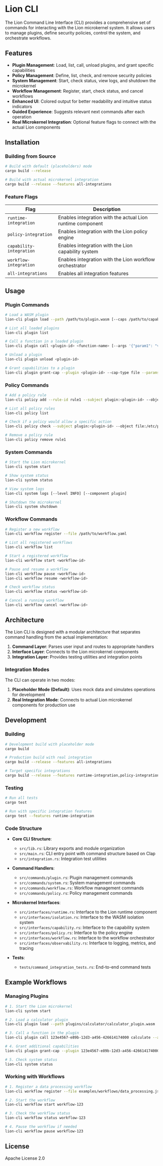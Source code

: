 # Lion CLI

The Lion Command Line Interface (CLI) provides a comprehensive set of commands
for interacting with the Lion microkernel system. It allows users to manage
plugins, define security policies, control the system, and orchestrate
workflows.

## Features

- **Plugin Management**: Load, list, call, unload plugins, and grant specific
  capabilities
- **Policy Management**: Define, list, check, and remove security policies
- **System Management**: Start, check status, view logs, and shutdown the
  microkernel
- **Workflow Management**: Register, start, check status, and cancel workflows
- **Enhanced UI**: Colored output for better readability and intuitive status
  indicators
- **Guided Experience**: Suggests relevant next commands after each operation
- **Real Microkernel Integration**: Optional feature flags to connect with the
  actual Lion components

## Installation

### Building from Source

```bash
# Build with default (placeholders) mode
cargo build --release

# Build with actual microkernel integration
cargo build --release --features all-integrations
```

### Feature Flags

| Flag                     | Description                                                |
| ------------------------ | ---------------------------------------------------------- |
| `runtime-integration`    | Enables integration with the actual Lion runtime component |
| `policy-integration`     | Enables integration with the Lion policy engine            |
| `capability-integration` | Enables integration with the Lion capability system        |
| `workflow-integration`   | Enables integration with the Lion workflow orchestrator    |
| `all-integrations`       | Enables all integration features                           |

## Usage

### Plugin Commands

```bash
# Load a WASM plugin
lion-cli plugin load --path /path/to/plugin.wasm [--caps /path/to/capabilities.json]

# List all loaded plugins
lion-cli plugin list

# Call a function in a loaded plugin
lion-cli plugin call <plugin-id> <function-name> [--args '{"param1": "value1"}']

# Unload a plugin
lion-cli plugin unload <plugin-id>

# Grant capabilities to a plugin
lion-cli plugin grant-cap --plugin <plugin-id> --cap-type file --params '{"path": "/tmp/*", "read": true}'
```

### Policy Commands

```bash
# Add a policy rule
lion-cli policy add --rule-id rule1 --subject plugin:<plugin-id> --object file:/etc --action deny

# List all policy rules
lion-cli policy list

# Check if a policy would allow a specific action
lion-cli policy check --subject plugin:<plugin-id> --object file:/etc/passwd --action read

# Remove a policy rule
lion-cli policy remove rule1
```

### System Commands

```bash
# Start the Lion microkernel
lion-cli system start

# Show system status
lion-cli system status

# View system logs
lion-cli system logs [--level INFO] [--component plugin]

# Shutdown the microkernel
lion-cli system shutdown
```

### Workflow Commands

```bash
# Register a new workflow
lion-cli workflow register --file /path/to/workflow.yaml

# List all registered workflows
lion-cli workflow list

# Start a registered workflow
lion-cli workflow start <workflow-id>

# Pause and resume a workflow
lion-cli workflow pause <workflow-id>
lion-cli workflow resume <workflow-id>

# Check workflow status
lion-cli workflow status <workflow-id>

# Cancel a running workflow
lion-cli workflow cancel <workflow-id>
```

## Architecture

The Lion CLI is designed with a modular architecture that separates command
handling from the actual implementation:

1. **Command Layer**: Parses user input and routes to appropriate handlers
2. **Interface Layer**: Connects to the Lion microkernel components
3. **Integration Layer**: Provides testing utilities and integration points

### Integration Modes

The CLI can operate in two modes:

1. **Placeholder Mode (Default)**: Uses mock data and simulates operations for
   development
2. **Real Integration Mode**: Connects to actual Lion microkernel components for
   production use

## Development

### Building

```bash
# Development build with placeholder mode
cargo build

# Production build with real integration
cargo build --release --features all-integrations

# Target specific integrations
cargo build --release --features runtime-integration,policy-integration
```

### Testing

```bash
# Run all tests
cargo test

# Run with specific integration features
cargo test --features runtime-integration
```

### Code Structure

- **Core CLI Structure**:
  - `src/lib.rs`: Library exports and module organization
  - `src/main.rs`: CLI entry point with command structure based on Clap
  - `src/integration.rs`: Integration test utilities

- **Command Handlers**:
  - `src/commands/plugin.rs`: Plugin management commands
  - `src/commands/system.rs`: System management commands
  - `src/commands/workflow.rs`: Workflow management commands
  - `src/commands/policy.rs`: Policy management commands

- **Microkernel Interfaces**:
  - `src/interfaces/runtime.rs`: Interface to the Lion runtime component
  - `src/interfaces/isolation.rs`: Interface to the WASM isolation system
  - `src/interfaces/capability.rs`: Interface to the capability system
  - `src/interfaces/policy.rs`: Interface to the policy engine
  - `src/interfaces/workflow.rs`: Interface to the workflow orchestrator
  - `src/interfaces/observability.rs`: Interface to logging, metrics, and
    tracing

- **Tests**:
  - `tests/command_integration_tests.rs`: End-to-end command tests

## Example Workflows

### Managing Plugins

```bash
# 1. Start the Lion microkernel
lion-cli system start

# 2. Load a calculator plugin
lion-cli plugin load --path plugins/calculator/calculator_plugin.wasm

# 3. Call a function in the plugin
lion-cli plugin call 123e4567-e89b-12d3-a456-426614174000 calculate --args '{"x": 5, "y": 3, "operation": "add"}'

# 4. Grant additional capabilities
lion-cli plugin grant-cap --plugin 123e4567-e89b-12d3-a456-426614174000 --cap-type file --params '{"path": "/tmp/results.txt", "read": true, "write": true, "execute": false}'

# 5. Check system status
lion-cli system status
```

### Working with Workflows

```bash
# 1. Register a data processing workflow
lion-cli workflow register --file examples/workflows/data_processing.json

# 2. Start the workflow
lion-cli workflow start workflow-123

# 3. Check the workflow status
lion-cli workflow status workflow-123

# 4. Pause the workflow if needed
lion-cli workflow pause workflow-123
```

## License

Apache License 2.0
